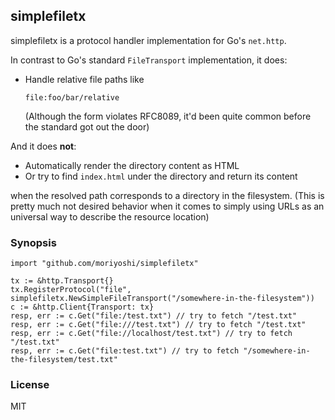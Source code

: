 ## simplefiletx

simplefiletx is a protocol handler implementation for Go's `net.http`.

In contrast to Go's standard `FileTransport` implementation, it does:

* Handle relative file paths like

  `file:foo/bar/relative`

  (Although the form violates RFC8089, it'd been quite common before the standard got out the door)

And it does **not**: 

* Automatically render the directory content as HTML
* Or try to find `index.html` under the directory and return its content

when the resolved path corresponds to a directory in the filesystem. 
(This is pretty much not desired behavior when it comes to simply using URLs as an universal way to describe the resource location)

### Synopsis

```golang
import "github.com/moriyoshi/simplefiletx"

tx := &http.Transport{}
tx.RegisterProtocol("file", simplefiletx.NewSimpleFileTransport("/somewhere-in-the-filesystem"))
c := &http.Client{Transport: tx}
resp, err := c.Get("file:/test.txt") // try to fetch "/test.txt"
resp, err := c.Get("file:///test.txt") // try to fetch "/test.txt"
resp, err := c.Get("file://localhost/test.txt") // try to fetch "/test.txt"
resp, err := c.Get("file:test.txt") // try to fetch "/somewhere-in-the-filesystem/test.txt"
```

### License

MIT
